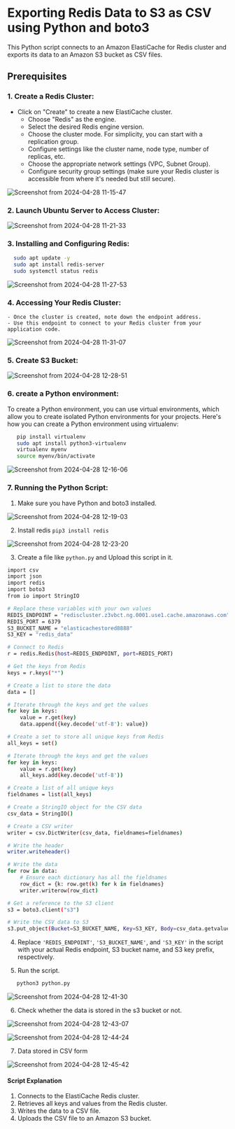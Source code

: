 # Exporting Redis Data to S3 as CSV using Python and boto3

This Python script connects to an Amazon ElastiCache for Redis cluster and exports its data to an Amazon S3 bucket as CSV files.

## Prerequisites

### 1. **Create a Redis Cluster:**

- Click on "Create" to create a new ElastiCache cluster.
    - Choose "Redis" as the engine.
    - Select the desired Redis engine version.
    - Choose the cluster mode. For simplicity, you can start with a replication group.
    - Configure settings like the cluster name, node type, number of replicas, etc.
    - Choose the appropriate network settings (VPC, Subnet Group).
    - Configure security group settings (make sure your Redis cluster is accessible from where it's needed but still secure).


 ![Screenshot from 2024-04-28 11-15-47](https://github.com/jyotiSharma099/scipio-erp/assets/86827121/bc88bf29-c2ef-4997-bcc3-c08fd1eba4a3)


### 2. **Launch Ubuntu Server to Access Cluster:**

 ![Screenshot from 2024-04-28 11-21-33](https://github.com/jyotiSharma099/scipio-erp/assets/86827121/5fb84a80-3f0a-4f84-9f2d-5e36d44d77ff)


### 3. **Installing and Configuring Redis:**

  ```bash
    sudo apt update -y
    sudo apt install redis-server
    sudo systemctl status redis
  ```
   ![Screenshot from 2024-04-28 11-27-53](https://github.com/jyotiSharma099/scipio-erp/assets/86827121/e12d1b70-8af8-4f59-8a08-e4d743c4737d)


### 4. **Accessing Your Redis Cluster:**
    - Once the cluster is created, note down the endpoint address.
    - Use this endpoint to connect to your Redis cluster from your application code.

   ![Screenshot from 2024-04-28 11-31-07](https://github.com/jyotiSharma099/scipio-erp/assets/86827121/b2b6355a-2e82-44fd-91b3-4b7035049edb)

### 5. **Create S3 Bucket:**

   ![Screenshot from 2024-04-28 12-28-51](https://github.com/jyotiSharma099/scipio-erp/assets/86827121/c79e3782-131a-481b-894e-78148f43cdc8)


### 6. **create a Python environment:**

To create a Python environment, you can use virtual environments, which allow you to create isolated Python environments for your projects. Here's how you can create a Python environment using virtualenv:

```bash
   pip install virtualenv
   sudo apt install python3-virtualenv
   virtualenv myenv
   source myenv/bin/activate
```

![Screenshot from 2024-04-28 12-16-06](https://github.com/jyotiSharma099/scipio-erp/assets/86827121/ea34c641-58a4-467c-a315-69324482b65a)


### 7.  Running the Python Script:


1. Make sure you have Python and boto3 installed.

![Screenshot from 2024-04-28 12-19-03](https://github.com/jyotiSharma099/scipio-erp/assets/86827121/a5ce078d-f5c2-46c8-a77d-e623f1df99b5)

2. Install redis `pip3 install redis`

![Screenshot from 2024-04-28 12-23-20](https://github.com/jyotiSharma099/scipio-erp/assets/86827121/d6004af8-0585-49e8-a759-00b03034c8f3)


3. Create a file like `python.py` and Upload this script in it.

```bash 
import csv
import json
import redis
import boto3
from io import StringIO

# Replace these variables with your own values
REDIS_ENDPOINT = "rediscluster.z3vbct.ng.0001.use1.cache.amazonaws.com"
REDIS_PORT = 6379
S3_BUCKET_NAME = "elasticachestored8888"
S3_KEY = "redis_data"

# Connect to Redis
r = redis.Redis(host=REDIS_ENDPOINT, port=REDIS_PORT)

# Get the keys from Redis
keys = r.keys("*")

# Create a list to store the data
data = []

# Iterate through the keys and get the values
for key in keys:
    value = r.get(key)
    data.append({key.decode('utf-8'): value})

# Create a set to store all unique keys from Redis
all_keys = set()

# Iterate through the keys and get the values
for key in keys:
    value = r.get(key)
    all_keys.add(key.decode('utf-8'))

# Create a list of all unique keys
fieldnames = list(all_keys)

# Create a StringIO object for the CSV data
csv_data = StringIO()

# Create a CSV writer
writer = csv.DictWriter(csv_data, fieldnames=fieldnames)

# Write the header
writer.writeheader()

# Write the data
for row in data:
    # Ensure each dictionary has all the fieldnames
    row_dict = {k: row.get(k) for k in fieldnames}
    writer.writerow(row_dict)

# Get a reference to the S3 client
s3 = boto3.client("s3")

# Write the CSV data to S3
s3.put_object(Bucket=S3_BUCKET_NAME, Key=S3_KEY, Body=csv_data.getvalue(), ContentType="text/csv")

```

4. Replace `'REDIS_ENDPOINT'`, `'S3_BUCKET_NAME'`, and `'S3_KEY'` in the script with your actual Redis endpoint, S3 bucket name, and S3 key prefix, respectively.


5. Run the script.

```bash
   python3 python.py
```

![Screenshot from 2024-04-28 12-41-30](https://github.com/jyotiSharma099/scipio-erp/assets/86827121/80ae737e-64c8-45d6-aa0f-2e64c3ce0ee9)


6. Check whether the data is stored in the s3 bucket or not.

![Screenshot from 2024-04-28 12-43-07](https://github.com/jyotiSharma099/scipio-erp/assets/86827121/eea73836-8e63-449b-bb40-bb555da4ef39)


![Screenshot from 2024-04-28 12-44-24](https://github.com/jyotiSharma099/scipio-erp/assets/86827121/61d80d6e-4c45-45a8-81fe-62b521ced7e9)


7. Data stored in CSV form

![Screenshot from 2024-04-28 12-45-42](https://github.com/jyotiSharma099/scipio-erp/assets/86827121/216ab496-3182-46fe-9717-5a7725894366)



#### Script Explanation

1. Connects to the ElastiCache Redis cluster.
2. Retrieves all keys and values from the Redis cluster.
3. Writes the data to a CSV file.
4. Uploads the CSV file to an Amazon S3 bucket.
